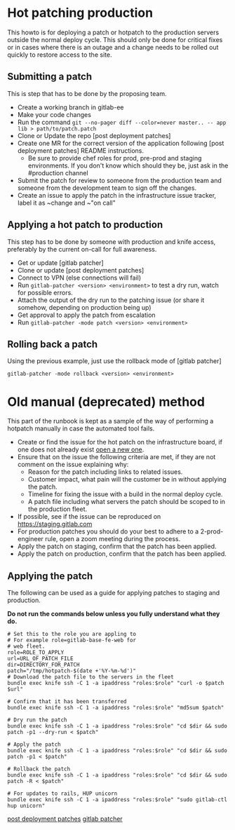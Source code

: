 # Hot patching production

This howto is for deploying a patch or hotpatch to the production servers
outside the normal deploy cycle. This should only be done for critical fixes or
in cases where there is an outage and a change needs to be rolled out quickly
to restore access to the site.

## Submitting a patch

This is step that has to be done by the proposing team.

* Create a working branch in gitlab-ee
* Make your code changes
* Run the command `git --no-pager diff --color=never master.. -- app lib >
  path/to/patch.patch`
* Clone or Update the repo [post deployment patches]
* Create one MR for the correct version of the application following [post
  deployment patches] README instructions.
  * Be sure to provide chef roles for prod, pre-prod and staging environments.
    If you don't know which should they be, just ask in the #production channel
* Submit the patch for review to someone from the production team and someone
  from the development team to sign off the changes.
* Create an issue to apply the patch in the infrastructure issue tracker, label
  it as ~change and ~"on call"

## Applying a hot patch to production

This step has to be done by someone with production and knife access,
preferably by the current on-call for full awareness.

* Get or update [gitlab patcher]
* Clone or update [post deployment patches]
* Connect to VPN (else connections will fail)
* Run `gitlab-patcher <version> <environment>` to test a dry run, watch for
  possible errors.
* Attach the output of the dry run to the patching issue (or share it somehow,
  depending on production being up)
* Get approval to apply the patch from escalation
* Run `gitlab-patcher -mode patch <version> <environment>`

## Rolling back a patch

Using the previous example, just use the rollback mode of [gitlab patcher]

`gitlab-patcher -mode rollback <version> <environment>`



# Old manual (deprecated) method

This part of the runbook is kept as a sample of the way of performing a
hotpatch manually in case the automated tool fails.

* Create or find the issue for the hot patch on the infrastructure board, if
  one does not already exist [open a new
  one](https://gitlab.com/gitlab-com/infrastructure/issues/new).
* Ensure that on the issue the following criteria are met, if they are not
  comment on the issue explaining why:
    * Reason for the patch including links to related issues.
    * Customer impact, what pain will the customer be in without applying the
      patch.
    * Timeline for fixing the issue with a build in the normal deploy cycle.
    * A patch file including what servers the patch should be scoped to in the
      production fleet.
* If possible, see if the issue can be reproduced on https://staging.gitlab.com
* For production patches you should do your best to adhere to a 2-prod-engineer
  rule, open a zoom meeting during the process.
* Apply the patch on staging, confirm that the patch has been applied.
* Apply the patch on production, confirm that the patch has been applied.


## Applying the patch

The following can be used as a guide for applying patches to staging and production.

**Do not run the commands below unless you fully understand what they do.**

```
# Set this to the role you are appling to
# For example role=gitlab-base-fe-web for
# web fleet.
role=ROLE_TO_APPLY
url=URL_OF_PATCH_FILE
dir=DIRECTORY_FOR_PATCH
patch="/tmp/hotpatch-$(date +'%Y-%m-%d')"
# Download the patch file to the servers in the fleet
bundle exec knife ssh -C 1 -a ipaddress "roles:$role" "curl -o $patch $url"

# Confirm that it has been transferred
bundle exec knife ssh -C 1 -a ipaddress "roles:$role" "md5sum $patch"

# Dry run the patch
bundle exec knife ssh -C 1 -a ipaddress "roles:$role" "cd $dir && sudo patch -p1 --dry-run < $patch"

# Apply the patch
bundle exec knife ssh -C 1 -a ipaddress "roles:$role" "cd $dir && sudo patch -p1 < $patch"

# Rollback the patch
bundle exec knife ssh -C 1 -a ipaddress "roles:$role" "cd $dir && sudo patch -R < $patch"

# For updates to rails, HUP unicorn
bundle exec knife ssh -C 1 -a ipaddress "roles:$role" "sudo gitlab-ctl hup unicorn"
```


[post deployment patches](https://dev.gitlab.org/gitlab/post-deployment-patches)
[gitlab patcher](https://gitlab.com/gl-infra/gitlab-patcher)
